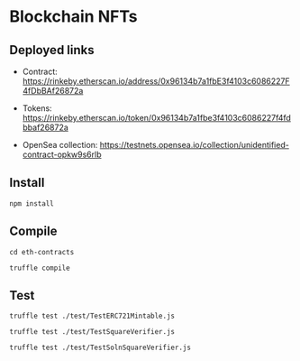 # Blockchain NFTs

## Deployed links

- Contract: https://rinkeby.etherscan.io/address/0x96134b7a1fbE3f4103c6086227F4fDbBAf26872a

- Tokens: https://rinkeby.etherscan.io/token/0x96134b7a1fbe3f4103c6086227f4fdbbaf26872a

- OpenSea collection: https://testnets.opensea.io/collection/unidentified-contract-opkw9s6rlb

## Install

`npm install`

## Compile

`cd eth-contracts`

`truffle compile`

## Test

`truffle test ./test/TestERC721Mintable.js`

`truffle test ./test/TestSquareVerifier.js`

`truffle test ./test/TestSolnSquareVerifier.js`





